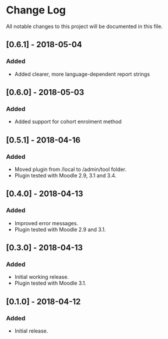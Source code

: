 # Change Log
All notable changes to this project will be documented in this file.

## [0.6.1] - 2018-05-04
### Added
- Added clearer, more language-dependent report strings

## [0.6.0] - 2018-05-03
### Added
- Added support for cohort enrolment method

## [0.5.1] - 2018-04-16
### Added
- Moved plugin from /local to /admin/tool folder.
- Plugin tested with Moodle 2.9, 3.1 and 3.4.

## [0.4.0] - 2018-04-13
### Added
- Improved error messages.
- Plugin tested with Moodle 2.9 and 3.1.

## [0.3.0] - 2018-04-13
### Added
- Initial working release.
- Plugin tested with Moodle 3.1.

## [0.1.0] - 2018-04-12
### Added
- Initial release.
